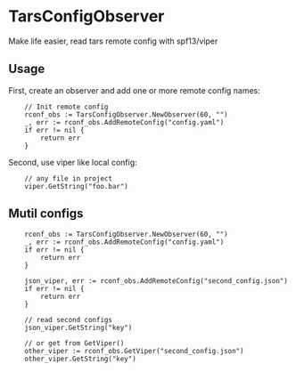 # TarsConfigObserver
Make life easier, read tars remote config with spf13/viper

## Usage

First, create an observer and add one or more remote config names:

~~~golang
    // Init remote config
    rconf_obs := TarsConfigObserver.NewObserver(60, "")
    _, err := rconf_obs.AddRemoteConfig("config.yaml")
    if err != nil {
        return err
    }
~~~

Second, use viper like local config:

~~~golang
    // any file in project
    viper.GetString("foo.bar")
~~~

## Mutil configs

~~~golang
    rconf_obs := TarsConfigObserver.NewObserver(60, "")
    _, err := rconf_obs.AddRemoteConfig("config.yaml")
    if err != nil {
        return err
    }

    json_viper, err := rconf_obs.AddRemoteConfig("second_config.json")
    if err != nil {
        return err
    }

    // read second configs
    json_viper.GetString("key")

    // or get from GetViper()
    other_viper := rconf_obs.GetViper("second_config.json")
    other_viper.GetString("key")
~~~
